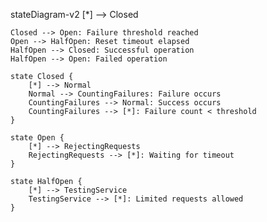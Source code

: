 stateDiagram-v2
    [*] --> Closed
    
    Closed --> Open: Failure threshold reached
    Open --> HalfOpen: Reset timeout elapsed
    HalfOpen --> Closed: Successful operation
    HalfOpen --> Open: Failed operation
    
    state Closed {
        [*] --> Normal
        Normal --> CountingFailures: Failure occurs
        CountingFailures --> Normal: Success occurs
        CountingFailures --> [*]: Failure count < threshold
    }
    
    state Open {
        [*] --> RejectingRequests
        RejectingRequests --> [*]: Waiting for timeout
    }
    
    state HalfOpen {
        [*] --> TestingService
        TestingService --> [*]: Limited requests allowed
    }
